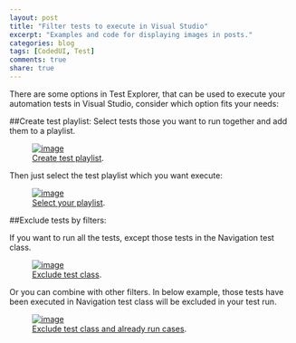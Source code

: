 ```yaml
---
layout: post
title: "Filter tests to execute in Visual Studio"
excerpt: "Examples and code for displaying images in posts."
categories: blog
tags: [CodedUI, Test]
comments: true
share: true
---
```

There are some options in Test Explorer, that can be used to execute your automation tests in Visual Studio, consider which option fits your needs:


##Create test playlist: Select tests those you want to run together and add them to a playlist.

 <figure>
	<a href=""><img src="https://lh3.googleusercontent.com/VgXPHI6oGeG9fycYn1Snf8GW03ln0ArZrOagkgxIwszt1c63eEHPJ9ECAkDiu5Wvj0_u8Fu-x9EDIewRdmiKtYfDilIS-I5-sYYmpOMzz8wT06eT_z6FDIgRiAkbkpcNOTmelIabjEFPFAW43oPtSVpe8K1VmZc0QNwVjS34HHaPWd8WJEo-9s6DQmJp7AlJz40mHAQ9_9TcZEjKnLX-XKoAJj5Pql3SJ8ztguuKIH9fQHcIqVCOmg0eqntvVPrxotUiB5alON58dE3Ew5YiuV-DmStVGqDR-Ipuffg4oP82A5BnMJeyYDDbKVYIXDvHJDEAZFhJssO8emKK0_9-Ke82-tlNq872UOjPRZwn4kzJNrIA02hBk8rNbNx8cWam5k9VL7j1ut24vPLHWu2NL838XzjM8PKZ91xC23R6qy1dKfQMKq8htP5nwUJulQIFTqh_8aPNKCWkj5rHNfBfFuizvc6HT4anW_d9413JoqkBqtSiKE0nS4zboMt2P0lR5zZ4C027z5NdogyGxYoTlbhtbF25x0NnMS1gKDSZMut0ld3bQiYU5oay_80tH06hXJw=w754-h514-no" alt="image"></a>
	<figcaption><a href="" title="Create test playlist">Create test playlist</a>.</figcaption>
</figure>

Then just select the test playlist which you want execute:

  <figure>
	<a href=""><img src="https://lh3.googleusercontent.com/QYbW1sapWi0Ps1SKKse6UrouOytZ1jqgDl97pciyRU7PKYfCAuErRRhQc1ffKwdH4h6DLKfrt_0oC-fC5ow1_NedCgl_C-_Q5t3Lmw8G1JlSG7Rz7CORRKOsygaF2_hO4z1DtW0dSzWre0PPjbZICQPNcizr6fhERPw-J3LXl-xCasPGpCTuy00WH3uplgF_JuBeVboEzEJRnn7WCyEdpXlmTV_Ks-31VmdP82RtBMGqYn5T_KA86ehvtD7VpMPy5kIIx-yhnxBEozBKJd9bNNtMmYXYUS2l8dteqXmf5UptYwmADmncCh3Xp-w2pgHDPA1KQLb412lLSI0pozouSpvhJusRrf_9Ou2VD0wJMKhzXMNHGfYDfBEImWRAKJwrKOOc4178D--JtZSXRmptEBCrDxnF77Gw_Eeug8aItrfl1FZg0x5Xl698xRlKrx-CBWcKdZ5N4vJ22yt5Fn1hF7Fud3AiiFi0TsfV2m4sHfro_j_uvWA1VGYOjmIt5VGswmN0wFIy_xqAsd0ZJH4k6XpblgKMZpRC4R5zV3Jd18ewQQHjxi3oJzaFBMWbmoCnwcg=w268-h199-no" alt="image"></a>
	<figcaption><a href="" title="Select your playlist">Select your playlist</a>.</figcaption>
</figure>



##Exclude tests by filters: 

If you want to run all the tests, except those tests in the Navigation test class.

   <figure>
	<a href=""><img src="https://lh3.googleusercontent.com/e7c-Iq4miMT6KnmFgwjty0Jc6RWI2KUgRvE3daJ7mcmyZuaA2nIkSLfpJbnh9St5fEsHq2JhUDkiUOtyoQzWJf5eIQp-wypCwOXQO4Z1CtiKETHReUBWI_sxWOzHeVBq4E4fzpsAfWb6qLF41YBNWC5m6yrO50gkGnVAJaPjOyKJSgLBEXOjTQ23pnjhW8j4k4_hnKOhLOTDy6ZjneuiA_RJLckRnAiPkdqvy_0Ta3rTVW5jOrDWFJ88XTe-pRsuIL1vIsMcPiALLGC2qksHuU1T-za1L2pLvog_bng6V1HBeMRDV3Qv6NXySgMdW1MCLDiirCDQGc9Ti495ldd9NXinOOAF-h8Nke91E7_e6Or3LMlO_l__3uhpMMoGe22ApLK4Q2iHBeYGdK5hCRpJ_jyLGWRwh2gaxddHKRq49WJmtaEE8-BsN0789nxtwa6PO-DA7MGvPWLz5dCjCAzfpX8Ro3__LeBTmlDI_Y7MFODlW1UJVBYdYyH3pez7KAiWamrvTQ4A13XvWO5lre0WMGP4RPToLvYY0GdP8WrWFhb3llSNvJP9ETT1_TJERFDVv1I=w316-h164-no" alt="image"></a>
	<figcaption><a href="" title="Exclude test class">Exclude test class</a>.</figcaption>
</figure>

Or you can combine with other filters. In below example, those tests have been executed in Navigation test class will be excluded in your test run.

 <figure>
	<a href=""><img src="https://lh3.googleusercontent.com/IOiBQb8Yh29jS0vynuxH0Dvf2Q3PfimwLzo27f-7PdJ_0WkDwQPKnicym_9CI7sMyTELjphDHbD9xgDZO2jmdFgP9tRt55SmvzEf9pRx5r0_qbT8FOxmPGENRKGloTIjXlE-YLI0SR2AqOoLtInKZ6AL56ugaGb-lg_aitC-PSLrBE4NS5mhvsV0-meLD2BUh04VFxnYypvCc9XbEfYFnFVyy5VwiMnX-iqRcgzAYQYy7ISO8GJgulsZ4bZs9t5LNtX1aMCdf_qrtAu935vUByePMGWlp4euZAvEQ4k4EukiML-NQl585xDyiAJSxYBOy_2mZ2wojbKwk5swEMuIFHuH3VNIEVxuxKryUGztjvzJWKMbB5s--nx8tV-gHnodEPoJce2OJQJsPG8eb_y6Tm4eGXuxqcm-tgVehSBzpqA-_biV0jRkneiaIgvo4q9Z8XTTYbVMWH0AeDEqO1OzyuHytoCph997Mr9iJMuX2LqcXrxe1izdepvpzFFB9TQRV90CL_CS7--SxXI7htyH41AqSfAMLVYJST7GbYGK9bJK4Twnd4GX6HlY9xgoW2b5nok=w383-h584-no" alt="image"></a>
	<figcaption><a href="" title="Exclude test class and already run cases">Exclude test class and already run cases</a>.</figcaption>
</figure>
